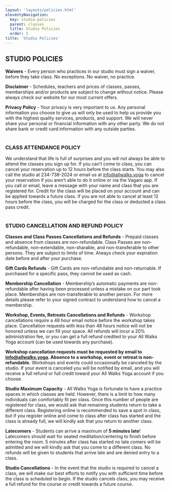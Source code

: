 ```yaml
---
layout: 'layouts/policies.html'
eleventyNavigation:
  key: studio-policies
  parent: classes
  title: Studio Policies
  order: 3
title: 'Studio Policies'
---
```


## STUDIO POLICIES

**Waivers** - Every person who practices in our studio must sign a waiver, before they take class. No exceptions. No waiver, no practice.

**Disclaimer** - Schedules, teachers and prices of classes, passes, memberships and/or products are subject to change without notice. Please always check our website for our most current offers.

**Privacy Policy** - Your privacy is very important to us. Any personal information you choose to give us will only be used to help us provide you with the highest quality services, products, and support. We will never share your personal or financial information with any other party. We do not share bank or credit card information with any outside parties.  
<br />

### CLASS ATTENDANCE POLICY

We understand that life is full of surprises and you will not always be able to attend the classes you sign up for. If you can’t come to class, you can cancel your reservation up to 12 hours before the class starts. You may also call the studio at 234-738-2024 or email us at [info@allwalks.yoga](mailto:info@allwalks.yoga) to cancel your reservation if you aren’t able to do it online or via the Vagaro app. If you call or email, leave a message with your name and class that you are registered for. Credit for the class will be placed on your account and can be applied towards a future class. If you are not able to cancel at least 12 hours before the class, you will be charged for the class or deducted a class pass credit.  
<br />

### STUDIO CANCELLATION AND REFUND POLICY

**Classes and Class Passes Cancellations and Refunds** - Prepaid classes and absence from classes are non-refundable. Class Passes are non-refundable, non-extendable, non-sharable, and non-transferable to other persons. They are subject to limits of time. Always check your expiration date before and after your purchase.

**Gift Cards Refunds** - Gift Cards are non-refundable and non-returnable. If purchased for a specific pass, they cannot be used as cash.

**Membership Cancellation** - Membership’s automatic payments are non-refundable after having been processed unless a mistake on our part took place. Memberships are non-transferable to another person. For more details please refer to your signed contract to understand how to cancel a membership.

**Workshop, Events, Retreats Cancellations and Refunds** - Workshop cancellations require a 48 hour email notice before the workshop takes place. Cancellation requests with less than 48 hours notice will not be honored unless we can fill your space. All refunds will incur a 20% administration fee, or you can get a full refund credited to your All Walks Yoga account (can be used towards any purchase).

**Workshop cancellation requests must be requested by email to [info@allwalks.yoga](mailto:info@allwalks.yoga). Absence to a workshop, event or retreat is non-refundable.** Workshops and events could occasionally be canceled by the studio. If your event is canceled you will be notified by email, and you will receive a full refund or full credit toward your All Walks Yoga account if you choose.

**Studio Maximum Capacity** - All Walks Yoga is fortunate to have a practice spaces in which classes are held. However, there is a limit to how many individuals can comfortably fit per class. Once this number of people are registered for class, we would ask that remaining students return to take a different class. Registering online is recommended to save a spot in class, but if you register online and come to class after class has started and the class is already full, we will kindly ask that you return to another class.

**Latecomers** - Students can arrive a maximum of **5 minutes late**! Latecomers should wait for seated meditation/centering to finish before entering the room. 5 minutes after class has started no late comers will be admitted and we will kindly ask that you come to a different class. No refunds will be given to students that arrive late and are denied entry to a class.

**Studio Cancellations** - In the event that the studio is required to cancel a class, we will make our best efforts to notify you with sufficient time before the class is scheduled to begin. If the studio cancels class, you may receive a full refund for the course or credit towards a future course.
